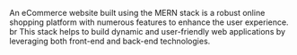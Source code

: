 An eCommerce website built using the MERN stack is a robust online shopping platform with numerous features to enhance the user experience.
br
This stack helps to build dynamic and user-friendly web applications by leveraging both front-end and back-end technologies.   
